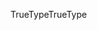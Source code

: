 <span data-ttu-id="1fe47-101">TrueType</span><span class="sxs-lookup"><span data-stu-id="1fe47-101">TrueType</span></span>